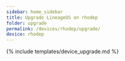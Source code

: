 ```yaml
---
sidebar: home_sidebar
title: Upgrade LineageOS on rhodep
folder: upgrade
permalink: /devices/rhodep/upgrade/
device: rhodep
---
```

{% include templates/device_upgrade.md %}
